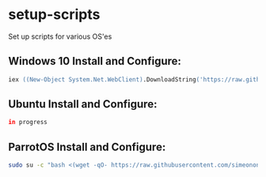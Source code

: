 # setup-scripts
Set up scripts for various OS'es


## Windows 10 Install and Configure:
```ps
iex ((New-Object System.Net.WebClient).DownloadString('https://raw.githubusercontent.com/simeononsecurity/simeononsecurity.ch/master/static/scripts/sos-post-install.ps1'))
```

## Ubuntu Install and Configure:
```bash
in progress
```

## ParrotOS Install and Configure:
```bash
sudo su -c "bash <(wget -qO- https://raw.githubusercontent.com/simeononsecurity/SoS-Parrot_OS-Setup/main/setup.sh)" root
```
